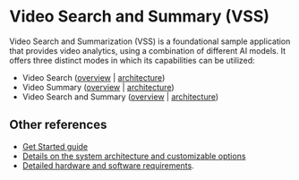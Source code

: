 # Video Search and Summary (VSS)

Video Search and Summarization (VSS) is a foundational sample application that provides
video analytics, using a combination of different AI models. It offers three distinct modes
in which its capabilities can be utilized:

- Video Search ([overview](./overview-search.md) | [architecture](./overview-architecture-search.md))
- Video Summary ([overview](./overview-summary.md) | [architecture](./overview-architecture-summary.md))
- Video Search and Summary ([overview](./overview-search-and-summary.md) | [architecture](./overview-architecture-search-and-summary.md))


## Other references

* [Get Started guide](./get-started)
* [Details on the system architecture and customizable options](./overview-architecture.md)
* [Detailed hardware and software requirements](./system-requirements.md).


<!--hide_directive
:::{toctree}
:maxdepth: 2
:hidden:

Get Started <get-started>
overview-search
overview-summary
overview-search-and-summary
overview-architecture-search
overview-architecture-summary
overview-architecture-search-and-summary
build-from-source
deploy-with-helm
./directory-watcher-guide
api-reference
system-requirements
release-notes
:::
hide_directive-->

